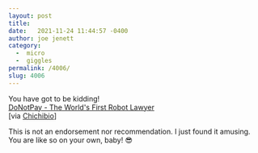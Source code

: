 ```yaml
---
layout: post
title:  
date:   2021-11-24 11:44:57 -0400
author: joe jenett
category:
  -  micro
  -  giggles
permalink: /4006/
slug: 4006
---
```

<p>You have got to be kidding!<br /><a title="DoNotPay - The World's First Robot Lawyer" href="https://donotpay.com/">DoNotPay - The World's First Robot Lawyer</a><br />[via <a title="Chichibio" href="https://pinboard.in/u:Chichibio">Chichibio</a>]</p>
<p>This is not an endorsement nor recommendation. I just found it amusing. You are like so on your own, baby! 😎</p>
